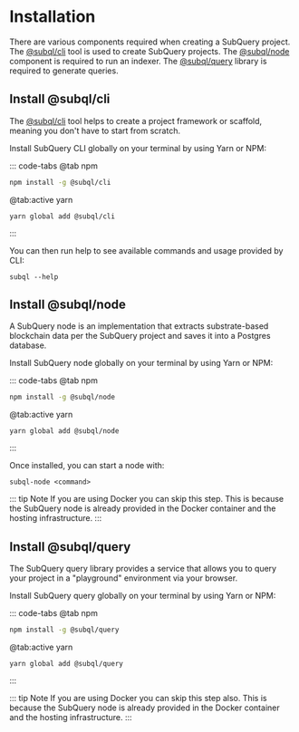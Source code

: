 # Installation

There are various components required when creating a SubQuery project. The [@subql/cli](https://github.com/subquery/subql/tree/docs-new-section/packages/cli) tool is used to create SubQuery projects. The [@subql/node](https://github.com/subquery/subql/tree/docs-new-section/packages/node) component is required to run an indexer. The [@subql/query](https://github.com/subquery/subql/tree/docs-new-section/packages/query) library is required to generate queries.

## Install @subql/cli

The [@subql/cli](https://github.com/subquery/subql/tree/main/packages/cli) tool helps to create a project framework or scaffold, meaning you don't have to start from scratch.

Install SubQuery CLI globally on your terminal by using Yarn or NPM:

::: code-tabs
@tab npm

```bash
npm install -g @subql/cli
```

@tab:active yarn

```shell
yarn global add @subql/cli
```

:::

You can then run help to see available commands and usage provided by CLI:

```shell
subql --help
```

## Install @subql/node

A SubQuery node is an implementation that extracts substrate-based blockchain data per the SubQuery project and saves it into a Postgres database.

Install SubQuery node globally on your terminal by using Yarn or NPM:

::: code-tabs
@tab npm

```bash
npm install -g @subql/node
```

@tab:active yarn

```shell
yarn global add @subql/node
```

:::

Once installed, you can start a node with:

```shell
subql-node <command>
```

::: tip Note
If you are using Docker you can skip this step. This is because the SubQuery node is already provided in the Docker container and the hosting infrastructure.
:::

## Install @subql/query

The SubQuery query library provides a service that allows you to query your project in a "playground" environment via your browser.

Install SubQuery query globally on your terminal by using Yarn or NPM:

::: code-tabs
@tab npm

```bash
npm install -g @subql/query
```

@tab:active yarn

```shell
yarn global add @subql/query
```

:::

::: tip Note
If you are using Docker you can skip this step also. This is because the SubQuery node is already provided in the Docker container and the hosting infrastructure.
:::
